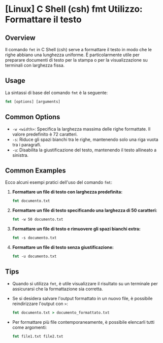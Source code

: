 # [Linux] C Shell (csh) fmt Utilizzo: Formattare il testo

## Overview
Il comando `fmt` in C Shell (csh) serve a formattare il testo in modo che le righe abbiano una lunghezza uniforme. È particolarmente utile per preparare documenti di testo per la stampa o per la visualizzazione su terminali con larghezza fissa.

## Usage
La sintassi di base del comando `fmt` è la seguente:

```csh
fmt [options] [arguments]
```

## Common Options
- `-w <width>`: Specifica la larghezza massima delle righe formattate. Il valore predefinito è 72 caratteri.
- `-s`: Riduce gli spazi bianchi tra le righe, mantenendo solo una riga vuota tra i paragrafi.
- `-u`: Disabilita la giustificazione del testo, mantenendo il testo allineato a sinistra.

## Common Examples
Ecco alcuni esempi pratici dell'uso del comando `fmt`:

1. **Formattare un file di testo con larghezza predefinita:**

   ```csh
   fmt documento.txt
   ```

2. **Formattare un file di testo specificando una larghezza di 50 caratteri:**

   ```csh
   fmt -w 50 documento.txt
   ```

3. **Formattare un file di testo e rimuovere gli spazi bianchi extra:**

   ```csh
   fmt -s documento.txt
   ```

4. **Formattare un file di testo senza giustificazione:**

   ```csh
   fmt -u documento.txt
   ```

## Tips
- Quando si utilizza `fmt`, è utile visualizzare il risultato su un terminale per assicurarsi che la formattazione sia corretta.
- Se si desidera salvare l'output formattato in un nuovo file, è possibile reindirizzare l'output con `>`:

   ```csh
   fmt documento.txt > documento_formattato.txt
   ```

- Per formattare più file contemporaneamente, è possibile elencarli tutti come argomenti:

   ```csh
   fmt file1.txt file2.txt
   ```